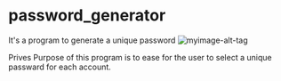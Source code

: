 # password_generator
It's a program to generate a unique password 
![myimage-alt-tag](https://tarunbatra.com/blog/security/Error-messages-in-login-process-Privacy-and-Security/)

Prives
Purpose of this program is to ease for the user to select a unique passward for each account.

